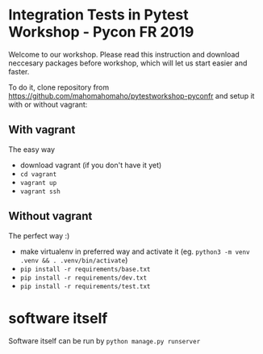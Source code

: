 # Integration Tests in Pytest Workshop - Pycon FR 2019

Welcome to our workshop. Please read this instruction and download neccesary packages before workshop, which will let us start easier and faster. 

To do it, clone repository from https://github.com/mahomahomaho/pytestworkshop-pyconfr and setup it with or without vagrant:

## With vagrant

The easy way

* download vagrant (if you don't have it yet)
* ```cd vagrant```
* ```vagrant up```
* ```vagrant ssh```

## Without vagrant 

The perfect way :)

* make virtualenv in preferred way and activate it (eg. ```python3 -m venv .venv && . .venv/bin/activate```)
* ```pip install -r requirements/base.txt```
* ```pip install -r requirements/dev.txt```
* ```pip install -r requirements/test.txt```


# software itself

Software itself can be run by ```python manage.py runserver```
